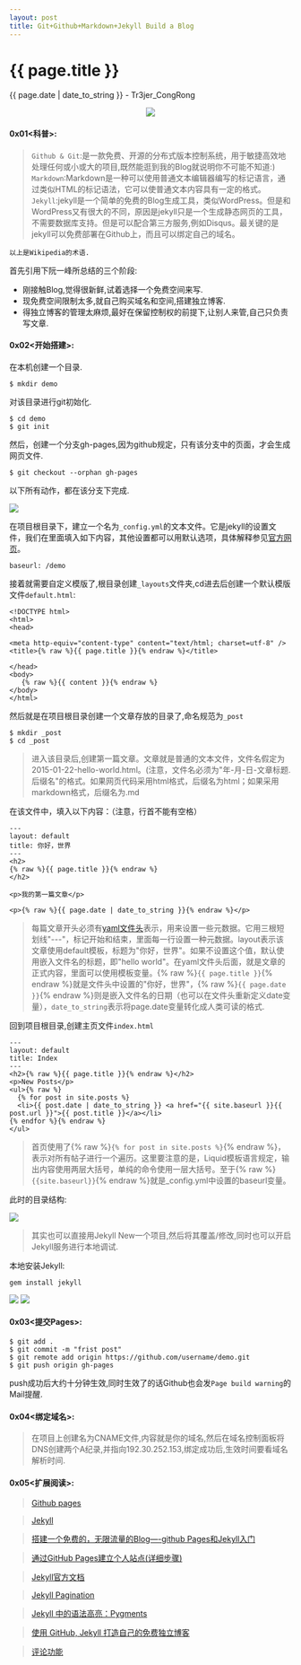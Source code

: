 ```yaml
---
layout: post
title: Git+Github+Markdown+Jekyll Build a Blog
---
```


{{ page.title }}
================
<p class="date">{{ page.date | date_to_string }} - Tr3jer_CongRong</p>
<center>
<img src="http://ww2.sinaimg.cn/mw690/9c5c5d93tw1erp3be7l47j20ya0jhdgg.jpg">
</center>

#### 0x01<科普>:
>`Github & Git`:是一款免费、开源的分布式版本控制系统，用于敏捷高效地处理任何或小或大的项目,既然能逛到我的Blog就说明你不可能不知道:)
>`Markdown`:Markdown是一种可以使用普通文本编辑器编写的标记语言，通过类似HTML的标记语法，它可以使普通文本内容具有一定的格式。
>`Jekyll`:jekyll是一个简单的免费的Blog生成工具，类似WordPress。但是和WordPress又有很大的不同，原因是jekyll只是一个生成静态网页的工具，不需要数据库支持。但是可以配合第三方服务,例如Disqus。最关键的是jekyll可以免费部署在Github上，而且可以绑定自己的域名。

	以上是Wikipedia的术语.

首先引用下阮一峰所总结的三个阶段:

* 刚接触Blog,觉得很新鲜,试着选择一个免费空间来写.
* 现免费空间限制太多,就自己购买域名和空间,搭建独立博客.
* 得独立博客的管理太麻烦,最好在保留控制权的前提下,让别人来管,自己只负责写文章.

#### 0x02<开始搭建>:
在本机创建一个目录.

	$ mkdir demo
	
对该目录进行git初始化.

	$ cd demo
	$ git init
	
然后，创建一个分支gh-pages,因为github规定，只有该分支中的页面，才会生成网页文件.

	$ git checkout --orphan gh-pages
	

以下所有动作，都在该分支下完成.

<img src="http://7xiw31.com1.z0.glb.clouddn.com/32refds.png">

在项目根目录下，建立一个名为`_config.yml`的文本文件。它是jekyll的设置文件，我们在里面填入如下内容，其他设置都可以用默认选项，具体解释参见[官方网页](https://github.com/jekyll/jekyll/wiki/Configuration)。

	baseurl: /demo
	
接着就需要自定义模版了,根目录创建`_layouts`文件夹,cd进去后创建一个默认模版文件`default.html`:

	<!DOCTYPE html>
	<html>
	<head>
	
	<meta http-equiv="content-type" content="text/html; charset=utf-8" />
	<title>{% raw %}{{ page.title }}{% endraw %}</title>

	</head>
	<body>
	   {% raw %}{{ content }}{% endraw %}
	</body>
	</html>
	
然后就是在项目根目录创建一个文章存放的目录了,命名规范为`_post`

	$ mkdir _post
	$ cd _post
	
>进入该目录后,创建第一篇文章。文章就是普通的文本文件，文件名假定为2015-01-22-hello-world.html。(注意，文件名必须为"年-月-日-文章标题.后缀名"的格式。如果网页代码采用html格式，后缀名为html；如果采用markdown格式，后缀名为.md

在该文件中，填入以下内容：（注意，行首不能有空格）

	---
	layout: default
	title: 你好，世界
	---
	<h2>
	{% raw %}{{ page.title }}{% endraw %}
	</h2>
	
	<p>我的第一篇文章</p>
	
	<p>{% raw %}{{ page.date | date_to_string }}{% endraw %}</p>
	
>每篇文章开头必须有[yaml文件头](https://github.com/jekyll/jekyll/wiki/YAML-Front-Matter)表示，用来设置一些元数据。它用三根短划线"---"，标记开始和结束，里面每一行设置一种元数据。layout表示该文章使用default模板，标题为"你好，世界"。如果不设置这个值，默认使用嵌入文件名的标题，即"hello world"。在yaml文件头后面，就是文章的正式内容，里面可以使用模板变量。{% raw %}`{{ page.title }}`{% endraw %}就是文件头中设置的"你好，世界"，{% raw %}`{{ page.date }}`{% endraw %}则是嵌入文件名的日期（也可以在文件头重新定义date变量），`date_to_string`表示将page.date变量转化成人类可读的格式.

回到项目根目录,创建主页文件`index.html`

	---
	layout: default
	title: Index
	---
	<h2>{% raw %}{{ page.title }}{% endraw %}</h2>
	<p>New Posts</p>
	<ul>{% raw %}
	  {% for post in site.posts %}
	  <li>{{ post.date | date_to_string }} <a href="{{ site.baseurl }}{{ post.url }}">{{ post.title }}</a></li>
	{% endfor %}{% endraw %}
	</ul>
	
>首页使用了{% raw %}`{% for post in site.posts %}`{% endraw %}，表示对所有帖子进行一个遍历。这里要注意的是，Liquid模板语言规定，输出内容使用两层大括号，单纯的命令使用一层大括号。至于{% raw %}`{{site.baseurl}}`{% endraw %}就是_config.yml中设置的baseurl变量。

此时的目录结构:

<img src="http://7xiw31.com1.z0.glb.clouddn.com/6rythfg.png">

>其实也可以直接用Jekyll New一个项目,然后将其覆盖/修改,同时也可以开启Jekyll服务进行本地调试.

本地安装Jekyll:

	gem install jekyll

<img src="http://7xiw31.com1.z0.glb.clouddn.com/5rthfgbv.png">

<img src="http://7xiw31.com1.z0.glb.clouddn.com/43etrdgf.png">

#### 0x03<提交Pages>:

	$ git add .
	$ git commit -m "frist post"
	$ git remote add origin https://github.com/username/demo.git
	$ git push origin gh-pages
	
push成功后大约十分钟生效,同时生效了的话Github也会发`Page build warning`的Mail提醒.

#### 0x04<绑定域名>:

>在项目上创建名为CNAME文件,内容就是你的域名,然后在域名控制面板将DNS创建两个A纪录,并指向192.30.252.153,绑定成功后,生效时间要看域名解析时间.

#### 0x05<扩展阅读>:

>[Github pages](https://pages.github.com/)

>[Jekyll](http://jekyllcn.com/)

>[搭建一个免费的，无限流量的Blog—-github Pages和Jekyll入门](http://www.ruanyifeng.com/blog/2012/08/blogging_with_jekyll.html)

>[通过GitHub Pages建立个人站点(详细步骤)](http://www.cnblogs.com/purediy/archive/2013/03/07/2948892.html)

>[Jekyll官方文档](http://jekyllcn.com/docs/home/)

>[Jekyll Pagination](http://jekyllrb.com/docs/pagination/)

>[Jekyll 中的语法高亮：Pygments](http://havee.me/internet/2013-08/support-pygments-in-jekyll.html)

>[使用 GitHub, Jekyll 打造自己的免费独立博客](http://blog.csdn.net/on_1y/article/details/19259435)

>[评论功能](https://disqus.com/)